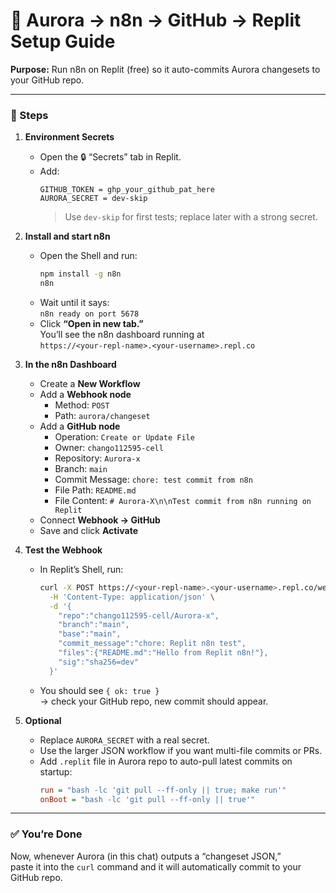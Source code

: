 # 🧠 Aurora → n8n → GitHub → Replit Setup Guide

**Purpose:** Run n8n on Replit (free) so it auto-commits Aurora changesets to your GitHub repo.

---

### 🚀 Steps

1. **Environment Secrets**
   - Open the 🔒 “Secrets” tab in Replit.
   - Add:
     ```
     GITHUB_TOKEN = ghp_your_github_pat_here
     AURORA_SECRET = dev-skip
     ```
     > Use `dev-skip` for first tests; replace later with a strong secret.

2. **Install and start n8n**
   - Open the Shell and run:
     ```bash
     npm install -g n8n
     n8n
     ```
   - Wait until it says:  
     `n8n ready on port 5678`
   - Click **“Open in new tab.”**  
     You’ll see the n8n dashboard running at  
     `https://<your-repl-name>.<your-username>.repl.co`

3. **In the n8n Dashboard**
   - Create a **New Workflow**
   - Add a **Webhook node**
     - Method: `POST`
     - Path: `aurora/changeset`
   - Add a **GitHub node**
     - Operation: `Create or Update File`
     - Owner: `chango112595-cell`
     - Repository: `Aurora-x`
     - Branch: `main`
     - Commit Message: `chore: test commit from n8n`
     - File Path: `README.md`
     - File Content: `# Aurora-X\n\nTest commit from n8n running on Replit`
   - Connect **Webhook → GitHub**
   - Save and click **Activate**

4. **Test the Webhook**
   - In Replit’s Shell, run:
     ```bash
     curl -X POST https://<your-repl-name>.<your-username>.repl.co/webhook/aurora/changeset \
       -H 'Content-Type: application/json' \
       -d '{
         "repo":"chango112595-cell/Aurora-x",
         "branch":"main",
         "base":"main",
         "commit_message":"chore: Replit n8n test",
         "files":{"README.md":"Hello from Replit n8n!"},
         "sig":"sha256=dev"
       }'
     ```
   - You should see `{ ok: true }`  
     → check your GitHub repo, new commit should appear.

5. **Optional**
   - Replace `AURORA_SECRET` with a real secret.
   - Use the larger JSON workflow if you want multi-file commits or PRs.
   - Add `.replit` file in Aurora repo to auto-pull latest commits on startup:
     ```ini
     run = "bash -lc 'git pull --ff-only || true; make run'"
     onBoot = "bash -lc 'git pull --ff-only || true'"
     ```

---

### ✅ You’re Done

Now, whenever Aurora (in this chat) outputs a “changeset JSON,”  
paste it into the `curl` command and it will automatically commit to your GitHub repo.
